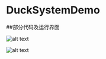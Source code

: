 # DuckSystemDemo

##部分代码及运行界面

![alt text](https://github.com/EdiScofield/DuckSystemDemo/blob/master/image/001.png)

![alt text](https://github.com/EdiScofield/DuckSystemDemo/blob/master/image/002.png)
